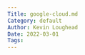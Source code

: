 ```yaml
---  
Title: google-cloud.md  
Category: default  
Author: Kevin Loughead  
Date: 2022-03-01  
Tags:   
---  
```

